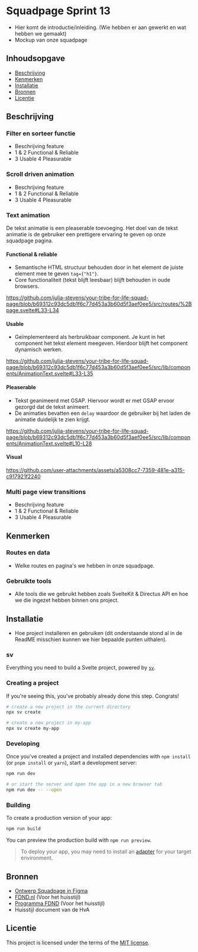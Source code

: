 # Squadpage Sprint 13

- Hier komt de introductie/inleiding. (Wie hebben er aan gewerkt en wat hebben we gemaakt)
- Mockup van onze squadpage

## Inhoudsopgave

  * [Beschrijving](#beschrijving)
  * [Kenmerken](#kenmerken)
  * [Installatie](#installatie)
  * [Bronnen](#bronnen)
  * [Licentie](#licentie)

## Beschrijving

### Filter en sorteer functie
- Beschrijving feature
- 1 & 2 Functional & Reliable
- 3 Usable
4 Pleasurable
  
### Scroll driven animation
- Beschrijving feature
- 1 & 2 Functional & Reliable
- 3 Usable
4 Pleasurable
  
### Text animation

De tekst animatie is een pleaserable toevoeging. Het doel van de tekst animatie is de gebruiker een prettigere ervaring te geven op onze squadpage pagina.

#### Functional & reliable
- Semantische HTML structuur behouden door in het element de juiste element mee te geven `tag={"h1"}`.
- Core functionaliteit (tekst blijft leesbaar) blijft behouden in oude browsers.

https://github.com/julia-stevens/your-tribe-for-life-squad-page/blob/b69312c93dc5db1f6c77d453a3b60d5f3aef0ee5/src/routes/%2Bpage.svelte#L33-L34

#### Usable
- Geïmplementeerd als herbruikbaar component. Je kunt in het component het tekst element meegeven. Hierdoor blijft het component dynamisch werken.

https://github.com/julia-stevens/your-tribe-for-life-squad-page/blob/b69312c93dc5db1f6c77d453a3b60d5f3aef0ee5/src/lib/components/AnimationText.svelte#L33-L35

#### Pleaserable
- Tekst geanimeerd met GSAP. Hiervoor wordt er met GSAP ervoor gezorgd dat de tekst animeert.
- De animaties bevatten een `delay` waardoor de gebruiker bij het laden de animatie duidelijk te zien krijgt.

https://github.com/julia-stevens/your-tribe-for-life-squad-page/blob/b69312c93dc5db1f6c77d453a3b60d5f3aef0ee5/src/lib/components/AnimationText.svelte#L10-L28

#### Visual

https://github.com/user-attachments/assets/a5308cc7-7359-481e-a315-c917921f2240
  
### Multi page view transitions
- Beschrijving feature
- 1 & 2 Functional & Reliable
- 3 Usable
4 Pleasurable

## Kenmerken

### Routes en data

- Welke routes en pagina's we hebben in onze squadpage.

### Gebruikte tools

- Alle tools die we gebruikt hebben zoals SvelteKit & Directus API en hoe we die ingezet hebben binnen ons project.

## Installatie

- Hoe project installeren en gebruiken (dit onderstaande stond al in de ReadME misschien kunnen we hier bepaalde punten uithalen).

### sv

Everything you need to build a Svelte project, powered by [`sv`](https://github.com/sveltejs/cli).

### Creating a project

If you're seeing this, you've probably already done this step. Congrats!

```sh
# create a new project in the current directory
npx sv create

# create a new project in my-app
npx sv create my-app
```
### Developing

Once you've created a project and installed dependencies with `npm install` (or `pnpm install` or `yarn`), start a development server:

```sh
npm run dev

# or start the server and open the app in a new browser tab
npm run dev -- --open
```

### Building

To create a production version of your app:

```sh
npm run build
```

You can preview the production build with `npm run preview`.

> To deploy your app, you may need to install an [adapter](https://svelte.dev/docs/kit/adapters) for your target environment.

## Bronnen
- [Ontwerp Squadpage in Figma](https://www.figma.com/design/OKW6E3n84IyLq76bXJBhB7/Sprint-13?node-id=16-2&t=s6vBqLf3tv9Oeb9o-1)
- [FDND.nl](https://fdnd.nl/) (Voor het huisstijl)
- [Programma FDND](https://programma.fdnd.nl/) (Voor het huisstijl)
- Huisstijl document van de HvA

## Licentie

This project is licensed under the terms of the [MIT license](./LICENSE).
